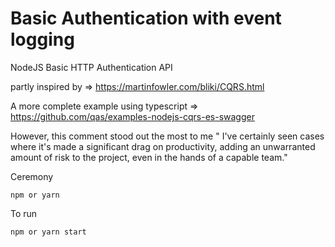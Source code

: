 # Basic Authentication with event logging

NodeJS Basic HTTP Authentication API

partly inspired by => https://martinfowler.com/bliki/CQRS.html

A more complete example using typescript => https://github.com/qas/examples-nodejs-cqrs-es-swagger

However, this comment stood out the most to me 
" I've certainly seen cases where it's made a significant drag on productivity, adding an unwarranted amount of risk to the project, even in the hands of a capable team."

Ceremony

```npm or yarn```

To run

```npm or yarn start```
